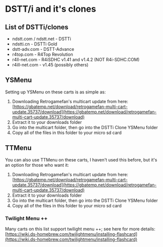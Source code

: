 # DSTT/i and it's clones

## List of DSTTi/clones

* ndstt.com / ndstt.net - DSTTi
* ndstti.cn - DSTTi Gold
* dstt-adv.com - DSTT-Advance
* r4top.com - R4Top Revolution
* r4ll-net.com - R4iSDHC v1.41 and v1.4.2 (NOT R4i-SDHC.COM)
* r4ill-net.com - v1.45 (possibly others)

## YSMenu

Setting up YSMenu on these carts is as simple as:

1. Downloading Retrogamefan's multicart update from here: [https://gbatemp.net/download/retrogamefan-multi-cart-update.35737/download](https://gbatemp.net/download/retrogamefan-multi-cart-update.35737/download)
1. Extract it to your downloads folder
1. Go into the multicart folder, then go into the DSTTi Clone YSMenu folder
1. Copy all of the files in this folder to your micro sd card

## TTMenu

You can also use TTMenu on these carts, I haven't used this before, but it's an option for those who want it:

1. Downloading Retrogamefan's multicart update from here: [https://gbatemp.net/download/retrogamefan-multi-cart-update.35737/download](https://gbatemp.net/download/retrogamefan-multi-cart-update.35737/download)
1. Extract it to your downloads folder
1. Go into the multicart folder, then go into the DSTTi Clone YSMenu folder
1. Copy all of the files in this folder to your micro sd card

### Twilight Menu ++

Many carts on this list support twilight menu ++; see here for more details: [https://wiki.ds-homebrew.com/twilightmenu/installing-flashcard](https://wiki.ds-homebrew.com/twilightmenu/installing-flashcard)
